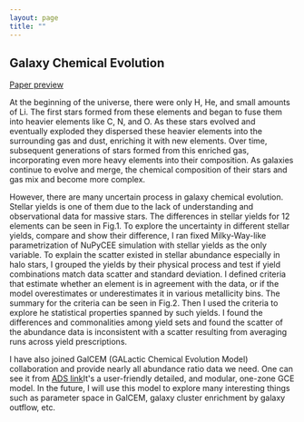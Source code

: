 ```yaml
---
layout: page
title: ""
---
```


## Galaxy Chemical Evolution

[Paper preview](/../files/Yields_NuPyCEE.pdf)

At the beginning of the universe, there were only H, He, and small amounts of Li. The first stars formed from these elements and began to fuse them into heavier elements like C, N, and O. As these stars evolved and eventually exploded they dispersed these heavier elements into the surrounding gas and dust, enriching it with new elements. Over time, subsequent generations of stars formed from this enriched gas, incorporating even more heavy elements into their composition. As galaxies continue to evolve and merge, the chemical composition of their stars and gas mix and become more complex. 

However, there are many uncertain process in galaxy chemical evolution. Stellar yields is one of them due to the lack of understanding and observational data for massive stars. The differences in stellar yields for 12 elements can be seen in Fig.1. To explore the uncertainty in different stellar yields, compare and show their difference, I ran fixed Milky-Way-like parametrization of NuPyCEE simulation with stellar yields as the only variable. To explain the scatter existed in stellar abundance especially in halo stars, I grouped the yields by their physical process and test if yield combinations match data scatter and standard deviation. I defined criteria that estimate whether an element is in agreement with the data, or if the model overestimates or underestimates it in various metallicity bins. The summary for the criteria can be seen in Fig.2. Then I used the criteria to explore he statistical properties spanned by such yields. I found the differences and commonalities among yield sets and found the scatter of the abundance
data is inconsistent with a scatter resulting from averaging runs across yield prescriptions.



I have also joined GalCEM (GALactic Chemical Evolution Model) collaboration and provide nearly all abundance ratio data we need. One can see it from [ADS link](https://ui.adsabs.harvard.edu/abs/2023ApJS..264...44G/abstract)It's a user-friendly detailed, and modular, one-zone GCE model. In the future, I will use this model to explore many interesting things such as parameter space in GalCEM, galaxy cluster enrichment by galaxy outflow, etc.